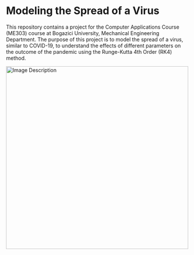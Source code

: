 # Modeling the Spread of a Virus
This repository contains a project for the Computer Applications Course (ME303) course at Bogazici University, Mechanical Engineering Department. The purpose of this project is to model the spread of a virus, similar to COVID-19, to understand the effects of different parameters on the outcome of the pandemic using the Runge-Kutta 4th Order (RK4) method.

<img src="https://github.com/user-attachments/assets/306d4ac8-2c55-4a1e-954d-a3f030fc33c4" alt="Image Description" width="500">

